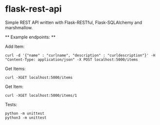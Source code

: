 # flask-rest-api

Simple REST API written with Flask-RESTful, Flask-SQLAlchemy and marshmallow.

**
Example endpoints:
**

Add Item:
```
curl -d '{"name" : "curlname", "description" : "curldescription"}' -H "Content-Type: application/json" -X POST localhost:5000/items
```

Get Items:
```
curl -XGET localhost:5000/items
```

Get Item:
```
curl -XGET localhost:5000/items/1
```

Tests:
```
python -m unittest
python3 -m unittest
```
